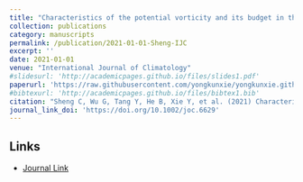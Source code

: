 ```yaml
---
title: "Characteristics of the potential vorticity and its budget in the surface layer over the Tibetan Plateau"
collection: publications
category: manuscripts
permalink: /publication/2021-01-01-Sheng-IJC
excerpt: ''
date: 2021-01-01
venue: "International Journal of Climatology"
#slidesurl: 'http://academicpages.github.io/files/slides1.pdf'
paperurl: 'https://raw.githubusercontent.com/yongkunxie/yongkunxie.github.io/main/files/2021-01-01-Sheng-IJC.pdf'
#bibtexurl: 'http://academicpages.github.io/files/bibtex1.bib'
citation: "Sheng C, Wu G, Tang Y, He B, Xie Y, et al. (2021) Characteristics of the potential vorticity and its budget in the surface layer over the Tibetan Plateau. International Journal of Climatology, 41, 439–455."
journal_link_doi: 'https://doi.org/10.1002/joc.6629'
---
```

<!-- 在页面内容中添加链接显示 -->
<h2>Links</h2>
<ul>
    <li><a href="{{ page.journal_link_doi }}">Journal Link</a></li>
</ul>

